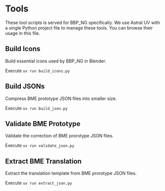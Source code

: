 # Tools

These tool scripts is served for BBP_NG specifically. We use Astral UV with a single Python project file to manage these tools. You can browse their usage in this file.

## Build Icons

Build essential icons used by BBP_NG in Blender.

Execute `uv run build_icons.py`

## Build JSONs

Compress BME prototype JSON files into smaller size.

Execute `uv run build_json.py`

## Validate BME Prototype

Validate the correction of BME prorotype JSON files.

Execute `uv run validate_json.py`

## Extract BME Translation

Extract the translation template from BME prorotype JSON files.

Execute `uv run extract_json.py`

